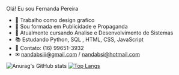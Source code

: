 Olá! Eu sou Fernanda Pereira

- 📝 Trabalho como design grafico
- 📙 Sou formada em Publicidade e Propaganda
- 📘 Atualmente cursando Analise e Desenvolvimento de Sistemas
- 📚 Estudando Python, SQL , HTML, CSS, JavaScript
- 📱 Contato: (16) 99651-3932
- ✉ nandabsiii@gmail.com / nandabsi@hotmail.com


 ![Anurag's GitHub stats](https://github-readme-stats.vercel.app/api?username=andreluisbsi&show_icons=true&theme=dark)
[![Top Langs](https://github-readme-stats.vercel.app/api/top-langs/?username=andreluisbsi&layout=donut)](https://github.com/andreluisbsi/github-readme-stats)
